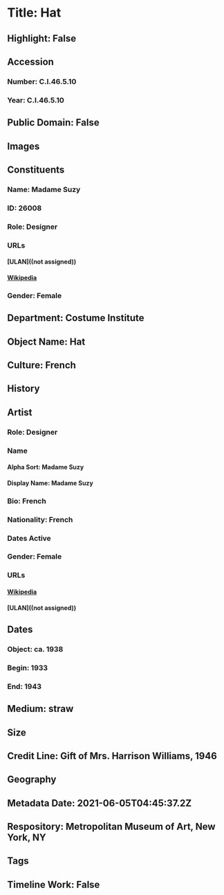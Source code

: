 # Title: Hat
## Highlight: False
## Accession
### Number: C.I.46.5.10
### Year: C.I.46.5.10
## Public Domain: False
## Images
## Constituents
### Name: Madame Suzy
### ID: 26008
### Role: Designer
### URLs
#### [ULAN]((not assigned))
#### [Wikipedia](https://www.wikidata.org/wiki/Q16867709)
### Gender: Female
## Department: Costume Institute
## Object Name: Hat
## Culture: French
## History
## Artist
### Role: Designer
### Name
#### Alpha Sort: Madame Suzy
#### Display Name: Madame Suzy
### Bio: French
### Nationality: French
### Dates Active
### Gender: Female
### URLs
#### [Wikipedia](https://www.wikidata.org/wiki/Q16867709)
#### [ULAN]((not assigned))
## Dates
### Object: ca. 1938
### Begin: 1933
### End: 1943
## Medium: straw
## Size
## Credit Line: Gift of Mrs. Harrison Williams, 1946
## Geography
## Metadata Date: 2021-06-05T04:45:37.2Z
## Respository: Metropolitan Museum of Art, New York, NY
## Tags
## Timeline Work: False